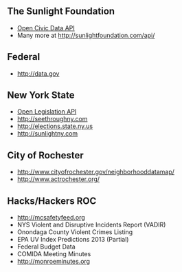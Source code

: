 The Sunlight Foundation
------------------
 - <a href="http://docs.opencivicdata.org/en/latest/api/index.html">Open Civic Data API</a>
 - Many more at http://sunlightfoundation.com/api/

Federal
-------
 - http://data.gov

New York State
--------------
 - <a href="http://openlegislation.readthedocs.org/en/latest/index.html">Open Legislation API</a>
 - http://seethroughny.com
 - http://elections.state.ny.us
 - http://sunlightny.com

City of Rochester
-----
 - http://www.cityofrochester.gov/neighborhooddatamap/
 - http://www.actrochester.org/

Hacks/Hackers ROC
-----
 - http://mcsafetyfeed.org
 - NYS Violent and Disruptive Incidents Report (VADIR)
 - Onondaga County Violent Crimes Listing
 - EPA UV Index Predictions 2013 (Partial)
 - Federal Budget Data
 - COMIDA Meeting Minutes
 - http://monroeminutes.org

